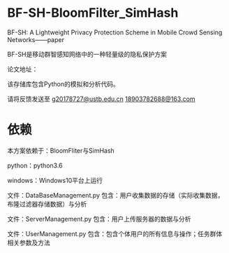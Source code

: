 # BF-SH-BloomFilter_SimHash

BF-SH: A Lightweight Privacy Protection Scheme in Mobile Crowd Sensing Networks——paper

BF-SH是移动群智感知网络中的一种轻量级的隐私保护方案

论文地址：

该存储库包含Python的模拟和分析代码。

请将反馈发送至 g20178727@ustb.edu.cn
              18903782688@163.com

# 依赖

本方案依赖于：BloomFliter与SimHash

python：python3.6

windows：Windows10平台上运行

文件：DataBaseManagement.py
包含：用户收集数据的存储（实际收集数据，布隆过滤器存储数据）与分析

文件：ServerManagement.py
包含：用户上传服务器的数据与分析

文件：UserManagement.py
包含：包含个体用户的所有信息与操作；任务群体相关参数及方法
